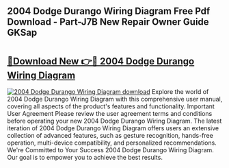 ## 2004 Dodge Durango Wiring Diagram Free Pdf Download - Part-J7B New Repair Owner Guide GKSap

# <h2><a href="http://dfjo7g.blite.top/?on=2004+Dodge+Durango+Wiring+Diagram">🔗Download New 👉🔴 2004 Dodge Durango Wiring Diagram</a></h2>

[![2004 Dodge Durango Wiring Diagram download](https://i.imgur.com/lujVjoI.png)](http://dfjo7g.blite.top/?on=2004+Dodge+Durango+Wiring+Diagram)
Explore the world of 2004 Dodge Durango Wiring Diagram with this comprehensive user manual, covering all aspects of the product's features and functionality. Important User Agreement Please review the user agreement terms and conditions before operating your new 2004 Dodge Durango Wiring Diagram. The latest iteration of 2004 Dodge Durango Wiring Diagram offers users an extensive collection of advanced features, such as gesture recognition, hands-free operation, multi-device compatibility, and personalized recommendations. We're Committed to Your Success 2004 Dodge Durango Wiring Diagram. Our goal is to empower you to achieve the best results.

